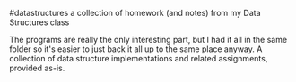 #datastructures
a collection of homework (and notes) from my Data Structures class

The programs are really the only interesting part, but I had it all in the same folder so it's easier to just back it all up to the same place anyway.  A collection of data structure implementations and related assignments, provided as-is.

